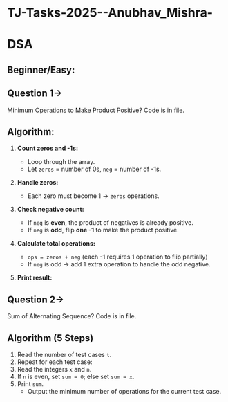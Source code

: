 # TJ-Tasks-2025--Anubhav_Mishra-
# DSA
## Beginner/Easy:
## Question 1->
Minimum Operations to Make Product Positive?
Code is in file.

## Algorithm:

1. **Count zeros and -1s:**  
   - Loop through the array.  
   - Let `zeros` = number of 0s, `neg` = number of -1s.  

2. **Handle zeros:**  
   - Each zero must become 1 → `zeros` operations.  

3. **Check negative count:**  
   - If `neg` is **even**, the product of negatives is already positive.  
   - If `neg` is **odd**, flip **one -1** to make the product positive.  

4. **Calculate total operations:**  
   - `ops = zeros + neg` (each -1 requires 1 operation to flip partially)  
   - If `neg` is odd → add 1 extra operation to handle the odd negative.  

5. **Print result:**
## Question 2->
Sum of Alternating Sequence? Code is in file.
## Algorithm (5 Steps)

1. Read the number of test cases `t`.  
2. Repeat for each test case:  
3. Read the integers `x` and `n`.  
4. If `n` is even, set `sum = 0`; else set `sum = x`.  
5. Print `sum`.  
   - Output the minimum number of operations for the current test case.  

